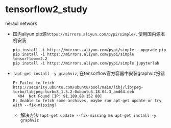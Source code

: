 # tensorflow2_study

neraul network

- 国内aliyun pip源`https://mirrors.aliyun.com/pypi/simple/`, 使用国内源本机安装
  ```
  pip install -i https://mirrors.aliyun.com/pypi/simple --upgrade pip
  pip install -i https://mirrors.aliyun.com/pypi/simple tensorflow==2.2
  pip install -i https://mirrors.aliyun.com/pypi/simple jupyterlab
  ```
- `!apt-get install -y graphviz`, 在tensorflow官方容器中安装graphviz报错

  ```
  E: Failed to fetch http://security.ubuntu.com/ubuntu/pool/main/libj/libjpeg-turbo/libjpeg-turbo8_1.5.2-0ubuntu5.18.04.3_amd64.deb  
    404  Not Found [IP: 91.189.88.152 80]
  E: Unable to fetch some archives, maybe run apt-get update or try with --fix-missing?
  ```
  - 解决方法 `!apt-get update --fix-missing && apt-get install -y graphviz `




